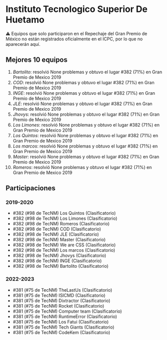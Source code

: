 # Instituto Tecnologico Superior De Huetamo

:warning: Equipos que solo participaron en el Repechaje del Gran Premio de México no están registrados oficialmente en el ICPC, por lo que no aparecerán aquí.

## Mejores 10 equipos

1. _Bartolito_: resolvió None problemas y obtuvo el lugar #382 (71%) en Gran Premio de Mexico 2019
1. _COD_: resolvió None problemas y obtuvo el lugar #382 (71%) en Gran Premio de Mexico 2019
1. _INGE_: resolvió None problemas y obtuvo el lugar #382 (71%) en Gran Premio de Mexico 2019
1. _JLE_: resolvió None problemas y obtuvo el lugar #382 (71%) en Gran Premio de Mexico 2019
1. _Jhovys_: resolvió None problemas y obtuvo el lugar #382 (71%) en Gran Premio de Mexico 2019
1. _Los Limones_: resolvió None problemas y obtuvo el lugar #382 (71%) en Gran Premio de Mexico 2019
1. _Los Quintos_: resolvió None problemas y obtuvo el lugar #382 (71%) en Gran Premio de Mexico 2019
1. _Los marcos_: resolvió None problemas y obtuvo el lugar #382 (71%) en Gran Premio de Mexico 2019
1. _Master_: resolvió None problemas y obtuvo el lugar #382 (71%) en Gran Premio de Mexico 2019
1. _Romeros_: resolvió None problemas y obtuvo el lugar #382 (71%) en Gran Premio de Mexico 2019

## Participaciones

### 2019-2020

- #382 (#98 de TecNM) Los Quintos (Clasificatorio)
- #382 (#98 de TecNM) Los Limones (Clasificatorio)
- #382 (#98 de TecNM) Romeros (Clasificatorio)
- #382 (#98 de TecNM) COD (Clasificatorio)
- #382 (#98 de TecNM) JLE (Clasificatorio)
- #382 (#98 de TecNM) Master (Clasificatorio)
- #382 (#98 de TecNM) We are CSS (Clasificatorio)
- #382 (#98 de TecNM) Los marcos (Clasificatorio)
- #382 (#98 de TecNM) Jhovys (Clasificatorio)
- #382 (#98 de TecNM) INGE (Clasificatorio)
- #382 (#98 de TecNM) Bartolito (Clasificatorio)

### 2022-2023

- #381 (#75 de TecNM) TheLastUs (Clasificatorio)
- #381 (#75 de TecNM) ISICMD (Clasificatorio)
- #381 (#75 de TecNM) Dixtractor (Clasificatorio)
- #381 (#75 de TecNM) Rocket (Clasificatorio)
- #381 (#75 de TecNM) Computer team (Clasificatorio)
- #381 (#75 de TecNM) RuntimeError (Clasificatorio)
- #381 (#75 de TecNM) Los Fatui (Clasificatorio)
- #381 (#75 de TecNM) Tech Giants (Clasificatorio)
- #381 (#75 de TecNM) CodeKem (Clasificatorio)



